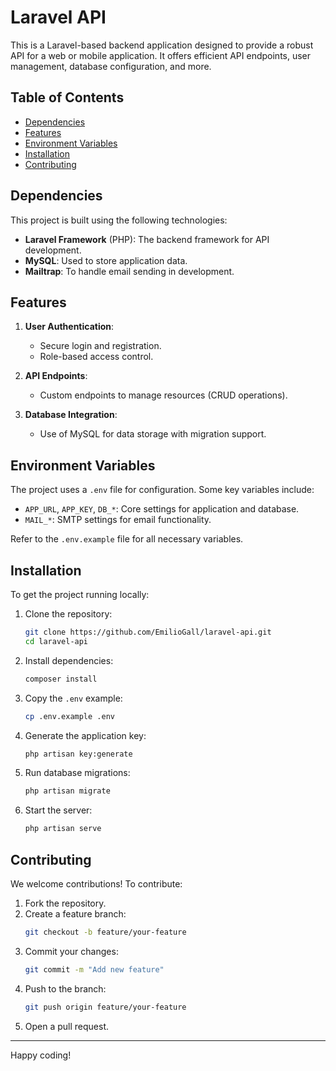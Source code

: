 # Laravel API

This is a Laravel-based backend application designed to provide a robust API for a web or mobile application. It offers efficient API endpoints, user management, database configuration, and more.

## Table of Contents

- [Dependencies](#dependencies)
- [Features](#features)
- [Environment Variables](#environment-variables)
- [Installation](#installation)
- [Contributing](#contributing)

## Dependencies

This project is built using the following technologies:

- **Laravel Framework** (PHP): The backend framework for API development.
- **MySQL**: Used to store application data.
- **Mailtrap**: To handle email sending in development.

## Features

1. **User Authentication**:
   - Secure login and registration.
   - Role-based access control.

2. **API Endpoints**:
   - Custom endpoints to manage resources (CRUD operations).

3. **Database Integration**:
   - Use of MySQL for data storage with migration support.

## Environment Variables

The project uses a `.env` file for configuration. Some key variables include:

- `APP_URL`, `APP_KEY`, `DB_*`: Core settings for application and database.
- `MAIL_*`: SMTP settings for email functionality.

Refer to the `.env.example` file for all necessary variables.

## Installation

To get the project running locally:

1. Clone the repository:
   ```bash
   git clone https://github.com/EmilioGall/laravel-api.git
   cd laravel-api
   ```

2. Install dependencies:
   ```bash
   composer install
   ```

3. Copy the `.env` example:
   ```bash
   cp .env.example .env
   ```

4. Generate the application key:
   ```bash
   php artisan key:generate
   ```

5. Run database migrations:
   ```bash
   php artisan migrate
   ```

6. Start the server:
   ```bash
   php artisan serve
   ```

## Contributing

We welcome contributions! To contribute:

1. Fork the repository.
2. Create a feature branch:
   ```bash
   git checkout -b feature/your-feature
   ```
3. Commit your changes:
   ```bash
   git commit -m "Add new feature"
   ```
4. Push to the branch:
   ```bash
   git push origin feature/your-feature
   ```
5. Open a pull request.

---

Happy coding!
